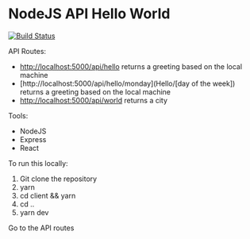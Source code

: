 # NodeJS API Hello World 

[![Build Status](https://travis-ci.org/YYZ-Engine/yyz-engine.svg?branch=master)](https://travis-ci.org/YYZ-Engine/yyz-engine)

API Routes: 
* [http://localhost:5000/api/hello](Hello) returns a greeting based on the local machine
* [http://localhost:5000/api/hello/monday](Hello/[day of the week]) returns a greeting based on the local machine
* [http://localhost:5000/api/world](World) returns a city

Tools:
* NodeJS
* Express
* React

To run this locally:
1. Git clone the repository
2. yarn 
3. cd client && yarn
4. cd ..
5. yarn dev

Go to the API routes

